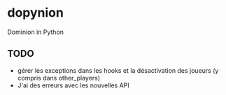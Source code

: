 # dopynion

Dominion in Python

## TODO

- gérer les exceptions dans les hooks et la désactivation des joueurs (y compris dans other_players)
- J'ai des erreurs avec les nouvelles API
